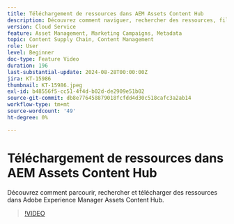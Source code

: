 ```yaml
---
title: Téléchargement de ressources dans AEM Assets Content Hub
description: Découvrez comment naviguer, rechercher des ressources, filtrer les ressources et les télécharger dans Adobe Experience Manager Assets Content Hub.
version: Cloud Service
feature: Asset Management, Marketing Campaigns, Metadata
topic: Content Supply Chain, Content Management
role: User
level: Beginner
doc-type: Feature Video
duration: 196
last-substantial-update: 2024-08-28T00:00:00Z
jira: KT-15986
thumbnail: KT-15986.jpeg
exl-id: b48556f5-cc51-4f4d-b02d-de2909e51b02
source-git-commit: db8e776458879018fcfdd4d30c518cafc3a2ab14
workflow-type: tm+mt
source-wordcount: '49'
ht-degree: 0%

---
```


# Téléchargement de ressources dans AEM Assets Content Hub

Découvrez comment parcourir, rechercher et télécharger des ressources dans Adobe Experience Manager Assets Content Hub.

>[!VIDEO](https://video.tv.adobe.com/v/3433135/?learn=on)
